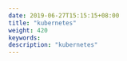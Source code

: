 ```yaml
---
date: 2019-06-27T15:15:15+08:00
title: "kubernetes"
weight: 420
keywords: 
description: "kubernetes"
---
```

